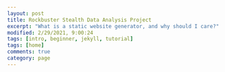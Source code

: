 ```yaml
---
layout: post
title: Rockbuster Stealth Data Analysis Project
excerpt: "What is a static website generator, and why should I care?"
modified: 2/29/2021, 9:00:24
tags: [intro, beginner, jekyll, tutorial]
tags: [home]
comments: true
category: page
---
```

